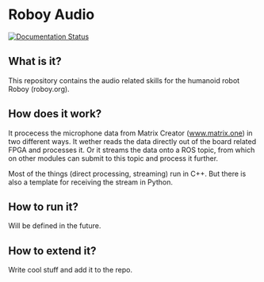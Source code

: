# Roboy Audio
[![Documentation Status](https://readthedocs.org/projects/roboy-audio/badge/?version=doxy_setup)](http://roboy-audio.readthedocs.io/en/doxy_setup/)

## What is it?

This repository contains the audio related skills for the humanoid robot Roboy (roboy.org).

## How does it work?

It procecess the microphone data from Matrix Creator (www.matrix.one) in two different ways. It wether reads the data directly out of the board related FPGA and processes it. Or it streams the data onto a ROS topic, from which on other modules can submit to this topic and process it further.

Most of the things (direct processing, streaming) run in C++. But there is also a template for receiving the stream in Python.

## How to run it?

Will be defined in the future.

## How to extend it?

Write cool stuff and add it to the repo.
